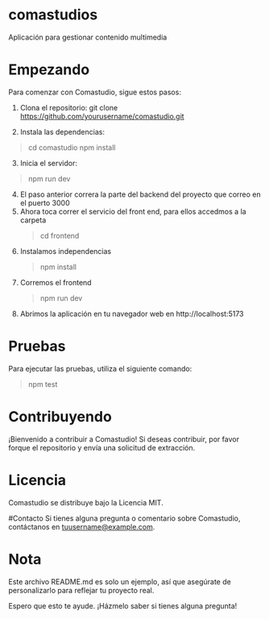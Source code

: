 # comastudios
Aplicación para gestionar contenido multimedia

# Empezando
Para comenzar con Comastudio, sigue estos pasos:

1. Clona el repositorio:
git clone https://github.com/yourusername/comastudio.git

2. Instala las dependencias:
> cd comastudio
> npm install

3. Inicia el servidor:
> npm run dev

4. El paso anterior correra la parte del backend del proyecto que correo en el puerto 3000
5. Ahora toca correr el servicio del front end, para ellos accedmos a la carpeta
   > cd frontend
6. Instalamos independencias
   > npm install
7. Corremos el frontend
   > npm run dev
4. Abrimos la aplicación en tu navegador web en http://localhost:5173

# Pruebas
Para ejecutar las pruebas, utiliza el siguiente comando:
> npm test

# Contribuyendo
¡Bienvenido a contribuir a Comastudio! Si deseas contribuir, por favor forque el repositorio y envía una solicitud de extracción.

# Licencia
Comastudio se distribuye bajo la Licencia MIT.

#Contacto
Si tienes alguna pregunta o comentario sobre Comastudio, contáctanos en tuusername@example.com.

# Nota
Este archivo README.md es solo un ejemplo, así que asegúrate de personalizarlo para reflejar tu proyecto real.

Espero que esto te ayude. ¡Házmelo saber si tienes alguna pregunta!
